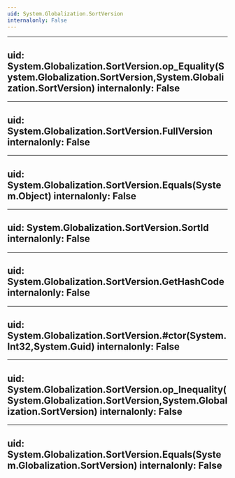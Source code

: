 ```yaml
---
uid: System.Globalization.SortVersion
internalonly: False
---
```


---
uid: System.Globalization.SortVersion.op_Equality(System.Globalization.SortVersion,System.Globalization.SortVersion)
internalonly: False
---

---
uid: System.Globalization.SortVersion.FullVersion
internalonly: False
---

---
uid: System.Globalization.SortVersion.Equals(System.Object)
internalonly: False
---

---
uid: System.Globalization.SortVersion.SortId
internalonly: False
---

---
uid: System.Globalization.SortVersion.GetHashCode
internalonly: False
---

---
uid: System.Globalization.SortVersion.#ctor(System.Int32,System.Guid)
internalonly: False
---

---
uid: System.Globalization.SortVersion.op_Inequality(System.Globalization.SortVersion,System.Globalization.SortVersion)
internalonly: False
---

---
uid: System.Globalization.SortVersion.Equals(System.Globalization.SortVersion)
internalonly: False
---
